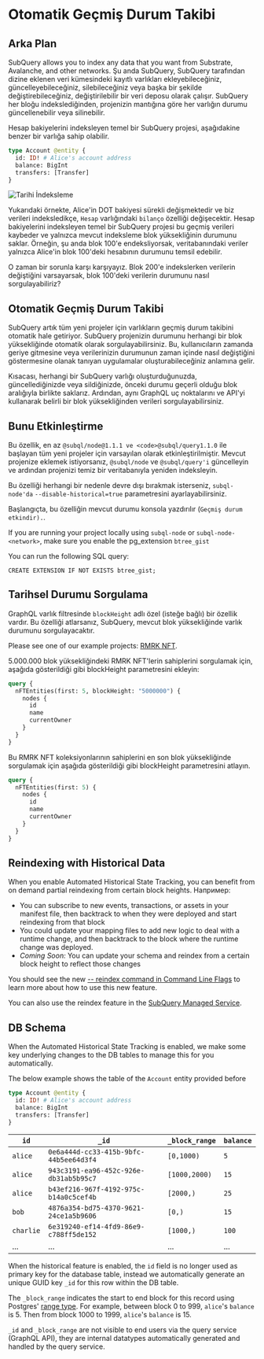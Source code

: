 # Otomatik Geçmiş Durum Takibi

## Arka Plan

SubQuery allows you to index any data that you want from Substrate, Avalanche, and other networks. Şu anda SubQuery, SubQuery tarafından dizine eklenen veri kümesindeki kayıtlı varlıkları ekleyebileceğiniz, güncelleyebileceğiniz, silebileceğiniz veya başka bir şekilde değiştirebileceğiniz, değiştirilebilir bir veri deposu olarak çalışır. SubQuery her bloğu indekslediğinden, projenizin mantığına göre her varlığın durumu güncellenebilir veya silinebilir.

Hesap bakiyelerini indeksleyen temel bir SubQuery projesi, aşağıdakine benzer bir varlığa sahip olabilir.

```graphql
type Account @entity {
  id: ID! # Alice's account address
  balance: BigInt
  transfers: [Transfer]
}
```

![Tarihi İndeksleme](/assets/img/historic_indexing.png)

Yukarıdaki örnekte, Alice'in DOT bakiyesi sürekli değişmektedir ve biz verileri indeksledikçe, `Hesap` varlığındaki `bilanço` özelliği değişecektir. Hesap bakiyelerini indeksleyen temel bir SubQuery projesi bu geçmiş verileri kaybeder ve yalnızca mevcut indeksleme blok yüksekliğinin durumunu saklar. Örneğin, şu anda blok 100'e endeksliyorsak, veritabanındaki veriler yalnızca Alice'in blok 100'deki hesabının durumunu temsil edebilir.

O zaman bir sorunla karşı karşıyayız. Blok 200'e indekslerken verilerin değiştiğini varsayarsak, blok 100'deki verilerin durumunu nasıl sorgulayabiliriz?

## Otomatik Geçmiş Durum Takibi

SubQuery artık tüm yeni projeler için varlıkların geçmiş durum takibini otomatik hale getiriyor. SubQuery projenizin durumunu herhangi bir blok yüksekliğinde otomatik olarak sorgulayabilirsiniz. Bu, kullanıcıların zamanda geriye gitmesine veya verilerinizin durumunun zaman içinde nasıl değiştiğini göstermesine olanak tanıyan uygulamalar oluşturabileceğiniz anlamına gelir.

Kısacası, herhangi bir SubQuery varlığı oluşturduğunuzda, güncellediğinizde veya sildiğinizde, önceki durumu geçerli olduğu blok aralığıyla birlikte saklarız. Ardından, aynı GraphQL uç noktalarını ve API'yi kullanarak belirli bir blok yüksekliğinden verileri sorgulayabilirsiniz.

## Bunu Etkinleştirme

Bu özellik, en az `@subql/node@1.1.1 ve <code>@subql/query1.1.0` ile başlayan tüm yeni projeler için varsayılan olarak etkinleştirilmiştir. Mevcut projenize eklemek istiyorsanız, `@subql/node` ve `@subql/query'i` güncelleyin ve ardından projenizi temiz bir veritabanıyla yeniden indeksleyin.

Bu özelliği herhangi bir nedenle devre dışı bırakmak isterseniz, `subql-node'da` `--disable-historical=true` parametresini ayarlayabilirsiniz.

Başlangıçta, bu özelliğin mevcut durumu konsola yazdırılır (`Geçmiş durum etkindir).`.

If you are running your project locally using `subql-node` or `subql-node-<network>`, make sure you enable the pg_extension `btree_gist`

You can run the following SQL query:

```shell
CREATE EXTENSION IF NOT EXISTS btree_gist;
```

## Tarihsel Durumu Sorgulama

GraphQL varlık filtresinde `blockHeight` adlı özel (isteğe bağlı) bir özellik vardır. Bu özelliği atlarsanız, SubQuery, mevcut blok yüksekliğinde varlık durumunu sorgulayacaktır.

Please see one of our example projects: [RMRK NFT](https://github.com/subquery/tutorial-rmrk-nft).

5.000.000 blok yüksekliğindeki RMRK NFT'lerin sahiplerini sorgulamak için, aşağıda gösterildiği gibi blockHeight parametresini ekleyin:

```graphql
query {
  nFTEntities(first: 5, blockHeight: "5000000") {
    nodes {
      id
      name
      currentOwner
    }
  }
}
```

Bu RMRK NFT koleksiyonlarının sahiplerini en son blok yüksekliğinde sorgulamak için aşağıda gösterildiği gibi blockHeight parametresini atlayın.

```graphql
query {
  nFTEntities(first: 5) {
    nodes {
      id
      name
      currentOwner
    }
  }
}
```

## Reindexing with Historical Data

When you enable Automated Historical State Tracking, you can benefit from on demand partial reindexing from certain block heights. Например:

- You can subscribe to new events, transactions, or assets in your manifest file, then backtrack to when they were deployed and start reindexing from that block
- You could update your mapping files to add new logic to deal with a runtime change, and then backtrack to the block where the runtime change was deployed.
- _Coming Soon:_ You can update your schema and reindex from a certain block height to reflect those changes

You should see the new [-- reindex command in Command Line Flags](./references.md#reindex) to learn more about how to use this new feature.

You can also use the reindex feature in the [SubQuery Managed Service](https://managedservice.subquery.network).

## DB Schema

When the Automated Historical State Tracking is enabled, we make some key underlying changes to the DB tables to manage this for you automatically.

The below example shows the table of the `Account` entity provided before

```graphql
type Account @entity {
  id: ID! # Alice's account address
  balance: BigInt
  transfers: [Transfer]
}
```

| `id`      | `_id`                                  | `_block_range` | `balance` |
| --------- | -------------------------------------- | -------------- | --------- |
| `alice`   | `0e6a444d-cc33-415b-9bfc-44b5ee64d3f4` | `[0,1000)`     | `5`       |
| `alice`   | `943c3191-ea96-452c-926e-db31ab5b95c7` | `[1000,2000)`  | `15`      |
| `alice`   | `b43ef216-967f-4192-975c-b14a0c5cef4b` | `[2000,)`      | `25`      |
| `bob`     | `4876a354-bd75-4370-9621-24ce1a5b9606` | `[0,)`         | `15`      |
| `charlie` | `6e319240-ef14-4fd9-86e9-c788ff5de152` | `[1000,)`      | `100`     |
| ...       | ...                                    | ...            | ...       |

When the historical feature is enabled, the `id` field is no longer used as primary key for the database table, instead we automatically generate an unique GUID key `_id` for this row within the DB table.

The `_block_range` indicates the start to end block for this record using Postgres' [range type](https://www.postgresql.org/docs/current/rangetypes.html). For example, between block 0 to 999, `alice`'s `balance` is 5. Then from block 1000 to 1999, `alice`'s `balance` is 15.

`_id` and `_block_range` are not visible to end users via the query service (GraphQL API), they are internal datatypes automatically generated and handled by the query service.
